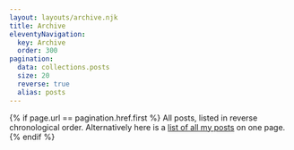 ```yaml
---
layout: layouts/archive.njk
title: Archive
eleventyNavigation:
  key: Archive
  order: 300
pagination:
  data: collections.posts 
  size: 20
  reverse: true
  alias: posts
---
```


{% if page.url == pagination.href.first %}
All posts, listed in reverse chronological order. Alternatively here is a <a href="/archive/all-posts/">list of all my posts</a> on one page. 
{% endif %}
